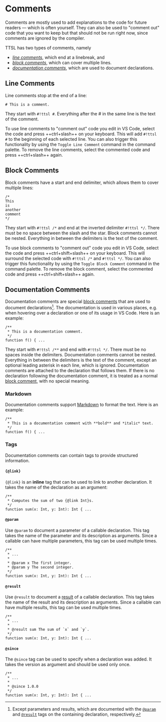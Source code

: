 # Comments

Comments are mostly used to add explanations to the code for future readers — which is often yourself. They can also be
used to "comment out" code that you want to keep but that should not be run right now, since comments are ignored by the
compiler.

TTSL has two types of comments, namely

* [_line comments_](#line-comments), which end at a linebreak, and
* [_block comments_](#block-comments), which can cover multiple lines.
* [_documentation comments_](#documentation-comments), which are used to document declarations.

## Line Comments

Line comments stop at the end of a line:

```ttsl
# This is a comment.
```

They start with `#!ttsl #`. Everything after the # in the same
line is the text of the comment.

To use line comments to "comment out" code you edit in VS Code, select the code and press ++ctrl+slash++ on your
keyboard. This will add `#!ttsl #` to the beginning of each selected line. You can also trigger this functionality by
using the `Toggle Line Comment` command in the command palette. To remove the line comments, select the commented code
and press ++ctrl+slash++ again.

## Block Comments

Block comments have a start and end delimiter, which allows them to cover multiple lines:

```ttsl
/*
This
is
another
comment
*/
```

They start with `#!ttsl /*` and end at the inverted delimiter `#!ttsl */`. There must be no space between the slash
and the star. Block comments cannot be nested. Everything in between the delimiters is the text of the comment.

To use block comments to "comment out" code you edit in VS Code, select the code and press ++ctrl+shift+slash++ on your
keyboard. This will surround the selected code with `#!ttsl /*` and `#!ttsl */`. You can also trigger this functionality
by using the `Toggle Block Comment` command in the command palette. To remove the block comment, select the commented
code and press ++ctrl+shift+slash++ again.

## Documentation Comments

Documentation comments are special [block comments](#block-comments) that are used to document declarations[^1]. The
documentation is used in various places, e.g. when hovering over a declaration or one of its usage in VS Code. Here is
an example:

```ttsl
/**
 * This is a documentation comment.
 */
function f() { ...
```

They start with `#!ttsl /**` and end with `#!ttsl */`. There must be no spaces inside the delimiters. Documentation
comments cannot be nested. Everything in between the delimiters is the text of the comment, except an optional leading
asterisk in each line, which is ignored. Documentation comments are attached to the declaration that follows them. If
there is no declaration following the documentation comment, it is treated as a normal [block comment](#block-comments),
with no special meaning.

### Markdown

Documentation comments support [Markdown](https://www.markdownguide.org/) to format the text. Here is an example:

```ttsl
/**
 * This is a documentation comment with **bold** and *italic* text.
 */
function f() { ...
```

### Tags

Documentation comments can contain tags to provide structured information.

#### `{@link}`

`{@link}` is an **inline** tag that can be used to link to another declaration. It takes the name of the declaration as
an argument:

```ttsl
/**
 * Computes the sum of two {@link Int}s.
 */
function sum(x: Int, y: Int): Int { ...
```

#### `@param`

Use `@param` to document a parameter of a callable declaration. This tag takes the name of the parameter
and its description as arguments. Since a callable can have multiple parameters, this tag can be used multiple times.

```ttsl
/**
 * ...
 *
 * @param x The first integer.
 * @param y The second integer.
 */
function sum(x: Int, y: Int): Int { ...
```

#### `@result`

Use `@result` to document a [result](functions.md) of a callable declaration. This tag takes the name of the result and its
description as arguments. Since a callable can have multiple results, this tag can be used multiple times.

```ttsl
/**
 * ...
 *
 * @result sum The sum of `x` and `y`.
 */
function sum(x: Int, y: Int): Int { ...
```

#### `@since`

The `@since` tag can be used to specify when a declaration was added. It takes the version as argument and should be
used only once.

```ttsl
/**
 * ...
 *
 * @since 1.0.0
 */
function sum(x: Int, y: Int): Int { ...
```

[^1]: Except parameters and results, which are documented with the [`@param`](#param) and [`@result`](#result) tags on
the containing declaration, respectively.

